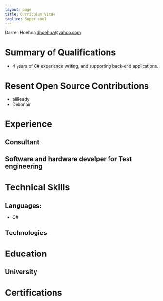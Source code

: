 ```yaml
--- 
layout: page 
title: Curriculum Vitae 
tagline: Super cool
--- 
```



Darren Hoehna
dhoehna@yahoo.com


# Summary of Qualifications
* 4 years of C# experience writing, and supporting back-end applications.

# Resent Open Source Contributions
* allReady
* Debonair

# Experience
## Consultant


## Software and hardware develper for Test engineering


# Technical Skills
## Languages: 
*	C#

## Technologies

# Education
## University

# Certifications

